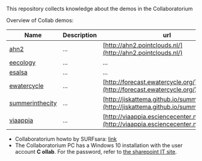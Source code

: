 This repository collects knowledge about the demos in the Collaboratorium

Overview of Collab demos:

| Name | Description | url |
| --- | --- | --- |
| [ahn2](ahn2)  | ...  | [http://ahn2.pointclouds.nl/](http://ahn2.pointclouds.nl/)  |
| [eecology](eecology)  | ...  | ...  |
| [esalsa](esalsa)  | ...  | ...  |
| [ewatercycle](ewatercycle)  | ...  | [http://forecast.ewatercycle.org/](http://forecast.ewatercycle.org/)  |
| [summerinthecity](summerinthecity)  | ...  | [http://jiskattema.github.io/summerinthecity/](http://jiskattema.github.io/summerinthecity/)  |
| [viaappia](viaappia)  | ...  | [http://viaappia.esciencecenter.nl](http://viaappia.esciencecenter.nl)  |


- Collaboratorium howto by SURFsara: [link](https://www.surf.nl/binaries/content/assets/surf/en/2015/collab_manual.pdf)
- The Collaboratorium PC has a Windows 10 installation with the user account **C ollab**. For the password, refer to [the sharepoint IT site](https://nlesc.sharepoint.com/it/SitePages/Guide%20-%20Using%20the%20Collab.aspx).
 

